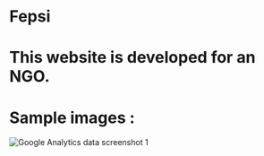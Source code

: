 # Fepsi 
# This website is developed for an NGO.

# Sample images :

![Google Analytics data screenshot 1](https://github.com/techschneiderrr/Fepsi/blob/master/assets/img/readme_imgs/1.jpg|width=48)

